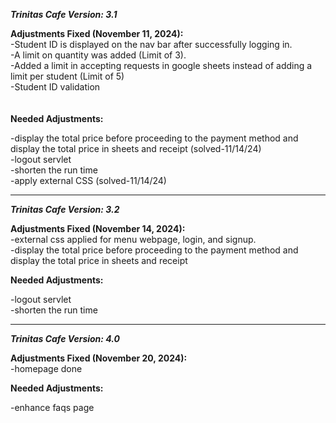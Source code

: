 ***Trinitas Cafe Version: 3.1***


__Adjustments Fixed (November 11, 2024):__  <br />
-Student ID is displayed on the nav bar after successfully logging in. <br />
-A limit on quantity was added (Limit of 3).  <br />
-Added a limit in accepting requests in google sheets instead of adding a limit per student (Limit of 5)  <br />
-Student ID validation  <br />
 <br /> 
  <br />
__Needed Adjustments:__ <br />

-display the total price before proceeding to the payment method and display the total price in sheets and receipt (solved-11/14/24) <br />
-logout servlet <br />
-shorten the run time <br />
-apply external CSS (solved-11/14/24) <br />


-------------------------------------------------------------------------------------------------------

***Trinitas Cafe Version: 3.2***

__Adjustments Fixed (November 14, 2024):__ <br />
-external css applied for menu webpage, login, and signup. <br />
-display the total price before proceeding to the payment method and display the total price in sheets and receipt <br />

__Needed Adjustments:__ <br />

-logout servlet <br />
-shorten the run time <br />

--------------------------------------------------------------------------------------------------------

***Trinitas Cafe Version: 4.0***

__Adjustments Fixed (November 20, 2024):__ <br />
-homepage done

__Needed Adjustments:__ <br />

-enhance faqs page
